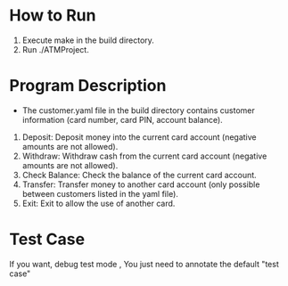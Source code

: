 # How to Run
1. Execute make in the build directory.
2. Run ./ATMProject.

# Program Description
- The customer.yaml file in the build directory contains customer information (card number, card PIN, account balance).
1. Deposit: Deposit money into the current card account (negative amounts are not allowed).
2. Withdraw: Withdraw cash from the current card account (negative amounts are not allowed).
3. Check Balance: Check the balance of the current card account.
4. Transfer: Transfer money to another card account (only possible between customers listed in the yaml file).
5. Exit: Exit to allow the use of another card.

# Test Case
If you want, debug test mode , You just need to annotate the default "test case"

